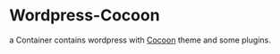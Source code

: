 # Wordpress-Cocoon

a Container contains wordpress with [Cocoon](https://wp-cocoon.com/) theme and some plugins.

